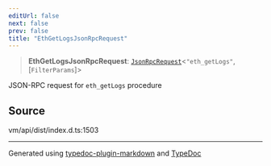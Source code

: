 ```yaml
---
editUrl: false
next: false
prev: false
title: "EthGetLogsJsonRpcRequest"
---
```


> **EthGetLogsJsonRpcRequest**: [`JsonRpcRequest`](/generated/type-aliases/jsonrpcrequest/)\<`"eth_getLogs"`, [`FilterParams`]\>

JSON-RPC request for `eth_getLogs` procedure

## Source

vm/api/dist/index.d.ts:1503

***
Generated using [typedoc-plugin-markdown](https://www.npmjs.com/package/typedoc-plugin-markdown) and [TypeDoc](https://typedoc.org/)
